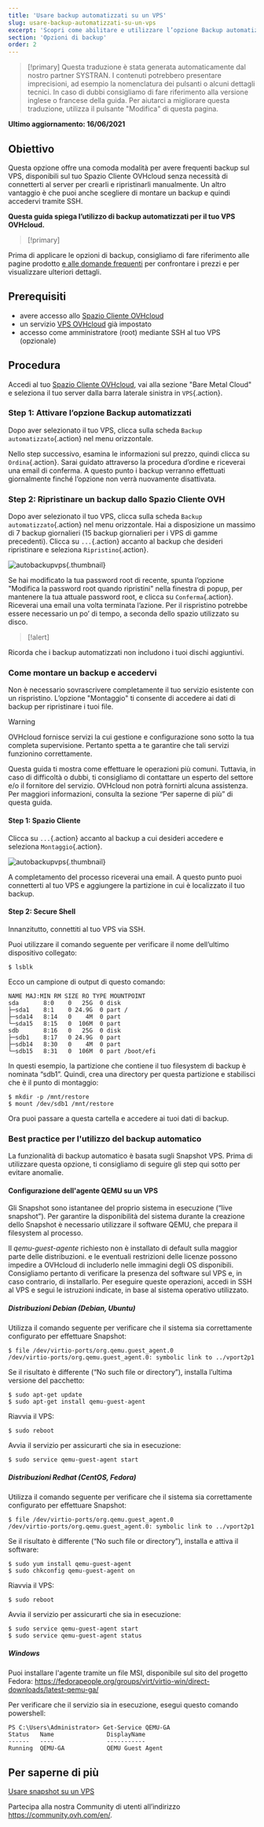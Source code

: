 ```yaml
---
title: 'Usare backup automatizzati su un VPS'
slug: usare-backup-automatizzati-su-un-vps
excerpt: 'Scopri come abilitare e utilizzare l’opzione Backup automatizzato nello Spazio Cliente OVHcloud'
section: 'Opzioni di backup'
order: 2
---
```


> [!primary]
> Questa traduzione è stata generata automaticamente dal nostro partner SYSTRAN. I contenuti potrebbero presentare imprecisioni, ad esempio la nomenclatura dei pulsanti o alcuni dettagli tecnici. In caso di dubbi consigliamo di fare riferimento alla versione inglese o francese della guida. Per aiutarci a migliorare questa traduzione, utilizza il pulsante "Modifica" di questa pagina.
>

**Ultimo aggiornamento: 16/06/2021**

## Obiettivo

Questa opzione offre una comoda modalità per avere frequenti backup sul VPS, disponibili sul tuo Spazio Cliente OVHcloud senza necessità di connetterti al server per crearli e ripristinarli manualmente. Un altro vantaggio è che puoi anche scegliere di montare un backup e quindi accedervi tramite SSH.

**Questa guida spiega l’utilizzo di backup automatizzati per il tuo VPS OVHcloud.**

> [!primary]
>
Prima di applicare le opzioni di backup, consigliamo di fare riferimento alle pagine prodotto [e alle domande frequenti](https://www.ovhcloud.com/it/vps/options/) per confrontare i prezzi e per visualizzare ulteriori dettagli.
>

## Prerequisiti

- avere accesso allo [Spazio Cliente OVHcloud](https://www.ovh.com/auth/?action=gotomanager&from=https://www.ovh.it/&ovhSubsidiary=it)
- un servizio [VPS OVHcloud](https://www.ovhcloud.com/it/vps/) già impostato
- accesso come amministratore (root) mediante SSH al tuo VPS (opzionale)

## Procedura

Accedi al tuo [Spazio Cliente OVHcloud](https://www.ovh.com/auth/?action=gotomanager&from=https://www.ovh.it/&ovhSubsidiary=it), vai alla sezione "Bare Metal Cloud" e seleziona il tuo server dalla barra laterale sinistra in `VPS`{.action}.

### Step 1: Attivare l’opzione Backup automatizzati

Dopo aver selezionato il tuo VPS, clicca sulla scheda `Backup automatizzato`{.action} nel menu orizzontale.

Nello step successivo, esamina le informazioni sul prezzo, quindi clicca su `Ordina`{.action}. Sarai guidato attraverso la procedura d’ordine e riceverai una email di conferma. A questo punto i backup verranno effettuati giornalmente finché l’opzione non verrà nuovamente disattivata.

### Step 2: Ripristinare un backup dallo Spazio Cliente OVH

Dopo aver selezionato il tuo VPS, clicca sulla scheda `Backup automatizzato`{.action} nel menu orizzontale. Hai a disposizione un massimo di 7 backup giornalieri (15 backup giornalieri per i VPS di gamme precedenti). Clicca su `...`{.action} accanto al backup che desideri ripristinare e seleziona `Ripristino`{.action}.

![autobackupvps](images/backup_vps_step1.png){.thumbnail}

Se hai modificato la tua password root di recente, spunta l’opzione "Modifica la password root quando ripristini" nella finestra di popup, per mantenere la tua attuale password root, e clicca su `Conferma`{.action}. Riceverai una email una volta terminata l’azione. Per il rispristino potrebbe essere necessario un po’ di tempo, a seconda dello spazio utilizzato su disco.

> [!alert]
>
Ricorda che i backup automatizzati non includono i tuoi dischi aggiuntivi.
>

### Come montare un backup e accedervi

Non è necessario sovrascrivere completamente il tuo servizio esistente con un rispristino. L’opzione "Montaggio" ti consente di accedere ai dati di backup per ripristinare i tuoi file. 

> [!warning]
>OVHcloud fornisce servizi la cui gestione e configurazione sono sotto la tua completa supervisione. Pertanto spetta a te garantire che tali servizi funzionino correttamente.
>
>Questa guida ti mostra come effettuare le operazioni più comuni. Tuttavia, in caso di difficoltà o dubbi, ti consigliamo di contattare un esperto del settore e/o il fornitore del servizio. OVHcloud non potrà fornirti alcuna assistenza. Per maggiori informazioni, consulta la sezione “Per saperne di più” di questa guida.
>

#### Step 1: Spazio Cliente

Clicca su `...`{.action} accanto al backup a cui desideri accedere e seleziona `Montaggio`{.action}.

![autobackupvps](images/backup_vps_step2.png){.thumbnail}

A completamento del processo riceverai una email. A questo punto puoi connetterti al tuo VPS e aggiungere la partizione in cui è localizzato il tuo backup.

#### Step 2: Secure Shell

Innanzitutto, connettiti al tuo VPS via SSH.

Puoi utilizzare il comando seguente per verificare il nome dell’ultimo dispositivo collegato:

```
$ lsblk
```

Ecco un campione di output di questo comando:

```
NAME MAJ:MIN RM SIZE RO TYPE MOUNTPOINT
sda       8:0    0   25G  0 disk 
├─sda1    8:1    0 24.9G  0 part /
├─sda14   8:14   0    4M  0 part 
└─sda15   8:15   0  106M  0 part 
sdb       8:16   0   25G  0 disk 
├─sdb1    8:17   0 24.9G  0 part 
├─sdb14   8:30   0    4M  0 part 
└─sdb15   8:31   0  106M  0 part /boot/efi
```

In questi esempio, la partizione che contiene il tuo filesystem di backup è nominata “sdb1”.
Quindi, crea una directory per questa partizione e stabilisci che è il punto di montaggio:

```
$ mkdir -p /mnt/restore
$ mount /dev/sdb1 /mnt/restore
```

Ora puoi passare a questa cartella e accedere ai tuoi dati di backup.

### Best practice per l'utilizzo del backup automatico

La funzionalità di backup automatico è basata sugli Snapshot VPS. Prima di utilizzare questa opzione, ti consigliamo di seguire gli step qui sotto per evitare anomalie.

#### Configurazione dell'agente QEMU su un VPS

Gli Snapshot sono istantanee del proprio sistema in esecuzione (“live snapshot”). Per garantire la disponibilità del sistema durante la creazione dello Snapshot è necessario utilizzare il software QEMU, che  prepara il filesystem al processo.

Il *qemu-guest-agente* richiesto non è installato di default sulla maggior parte delle distribuzioni. e le eventuali restrizioni delle licenze possono impedire a OVHcloud di includerlo nelle immagini degli OS disponibili. Consigliamo pertanto di verificare la presenza del software sul VPS e, in caso contrario, di installarlo. Per eseguire queste operazioni, accedi in SSH al VPS e segui le istruzioni indicate, in base al sistema operativo utilizzato.

##### **Distribuzioni Debian (Debian, Ubuntu)**

Utilizza il comando seguente per verificare che il sistema sia correttamente configurato per effettuare Snapshot:

```
$ file /dev/virtio-ports/org.qemu.guest_agent.0
/dev/virtio-ports/org.qemu.guest_agent.0: symbolic link to ../vport2p1
```

Se il risultato è differente (“No such file or directory”), installa l’ultima versione del pacchetto:

```
$ sudo apt-get update
$ sudo apt-get install qemu-guest-agent
```

Riavvia il VPS:

```
$ sudo reboot
```

Avvia il servizio per assicurarti che sia in esecuzione:

```
$ sudo service qemu-guest-agent start
```

##### **Distribuzioni Redhat (CentOS, Fedora)**

Utilizza il comando seguente per verificare che il sistema sia correttamente configurato per effettuare Snapshot:

```
$ file /dev/virtio-ports/org.qemu.guest_agent.0
/dev/virtio-ports/org.qemu.guest_agent.0: symbolic link to ../vport2p1
```

Se il risultato è differente (“No such file or directory”), installa e attiva il software:

```
$ sudo yum install qemu-guest-agent
$ sudo chkconfig qemu-guest-agent on
```

Riavvia il VPS:

```
$ sudo reboot
```

Avvia il servizio per assicurarti che sia in esecuzione:

```
$ sudo service qemu-guest-agent start
$ sudo service qemu-guest-agent status
```

##### **Windows**

Puoi installare l'agente tramite un file MSI, disponibile sul sito del progetto Fedora: <https://fedorapeople.org/groups/virt/virtio-win/direct-downloads/latest-qemu-ga/>

Per verificare che il servizio sia in esecuzione, esegui questo comando powershell:

```
PS C:\Users\Administrator> Get-Service QEMU-GA
Status   Name               DisplayName
------   ----               -----------
Running  QEMU-GA            QEMU Guest Agent
```

## Per saperne di più

[Usare snapshot su un VPS](../usare-snapshot-su-un-vps)

Partecipa alla nostra Community di utenti all’indirizzo <https://community.ovh.com/en/>.

